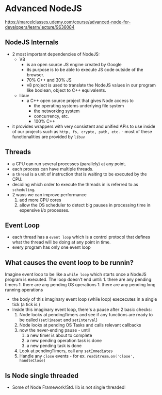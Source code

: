 # Advanced NodeJS
https://marcelclasses.udemy.com/course/advanced-node-for-developers/learn/lecture/9636084

## NodeJS Internals
- 2 most important dependencies of NodeJS:
    - V8 
        - is an open source JS engine created by Google
        - its purpose is to be able to execute JS code outside of the browser.
        - 70% C++ and 30% JS
        - v8 project is used to translate the NodeJS values in our program like boolean, object to C++ equivalents.
    - libuv 
        - a C++ open source project that gives Node access to 
            - the operating systems underlying file system
            - the networking system
            - concurrency, etc.
            - 100% C++
- it provides wrappers with very consistent and unified APIs to use inside of our projects such as `http, fs, crypto, path, etc.` - most of these functionalities are provided by `libuv`


## Threads
- a CPU can run several processes (parallely) at any point.
- each process can have multiple threads.
- a `thread` is a unit of instruction that is waiting to be executed by the CPU. 
- deciding which order to execute the threads in is referred to as `scheduling`. 
- 2 ways we can improve performance 
    1. add more CPU cores
    1. allow the OS scheduler to detect big pauses in processing time in expensive i/o processes.

## Event Loop
- each thread has a `event loop` which is a control protocol that defines what the thread will be doing at any point in time.
- every program has only one event loop
## What causes the event loop to be runnin?
Imagine event loop to be like a `while loop` which starts once a NodeJS program is executed.  The loop doesn't end until:
    1. there are any pending timers
    1. there are any pending OS operations
    1. there are any pending long running operations
- the body of this imaginary event loop (while loop) exececutes in a single tick (a tick is )
- Inside this imaginary event loop, there's a pause after 2 basic checks:
    1. Node looks at pendingTimers and see if any functions are ready to be called (`setTimeout` and `setInterval`)
    1. Node looks at pending OS Tasks and calls relevant callbacks
    1. now the never-ending pause - until
        1. a new timer is about to complete
        1. a new pending operation task is done
        1. a new pending task is done
    1. Look at pendingTimers, call any `setImmediate`s
    1. Handle any `close` events - for ex. `readStream.on('close', handleClose)`

## Is Node single threaded
- Some of Node Framework/Std. lib is not single threaded!
